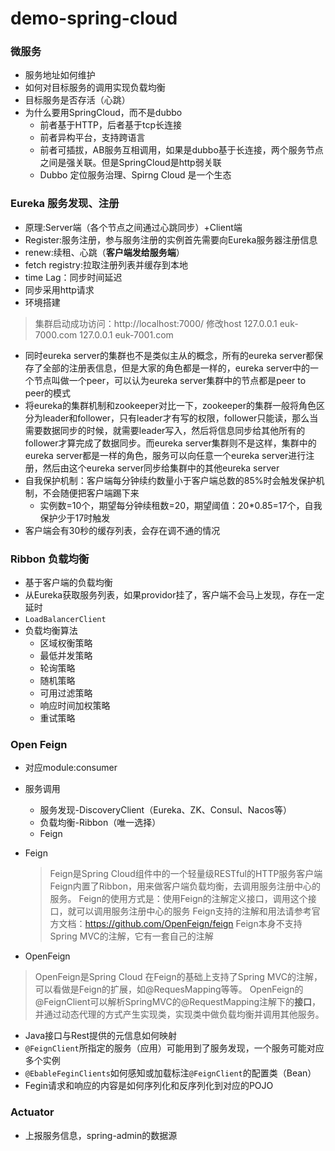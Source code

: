 # demo-spring-cloud

### 微服务
* 服务地址如何维护
* 如何对目标服务的调用实现负载均衡
* 目标服务是否存活（心跳）
* 为什么要用SpringCloud，而不是dubbo
  * 前者基于HTTP，后者基于tcp长连接
  * 前者异构平台，支持跨语言
  * 前者可插拔，AB服务互相调用，如果是dubbo基于长连接，两个服务节点之间是强关联。但是SpringCloud是http弱关联
  * Dubbo 定位服务治理、Spirng Cloud 是一个生态

### Eureka 服务发现、注册

* 原理:Server端（各个节点之间通过心跳同步）+Client端
* Register:服务注册，参与服务注册的实例首先需要向Eureka服务器注册信息
* renew:续租、心跳（**客户端发给服务端**）
* fetch registry:拉取注册列表并缓存到本地
* time Lag：同步时间延迟
* 同步采用http请求
* 环境搭建
> 集群启动成功访问：http://localhost:7000/
> 修改host 
> 127.0.0.1   euk-7000.com
> 127.0.0.1   euk-7001.com
* 同时eureka server的集群也不是类似主从的概念，所有的eureka server都保存了全部的注册表信息，但是大家的角色都是一样的，eureka server中的一个节点叫做一个peer，可以认为eureka server集群中的节点都是peer to peer的模式
* 将eureka的集群机制和zookeeper对比一下，zookeeper的集群一般将角色区分为leader和follower，只有leader才有写的权限，follower只能读，那么当需要数据同步的时候，就需要leader写入，然后将信息同步给其他所有的follower才算完成了数据同步。而eureka server集群则不是这样，集群中的eureka server都是一样的角色，服务可以向任意一个eureka server进行注册，然后由这个eureka server同步给集群中的其他eureka server
* 自我保护机制：客户端每分钟续约数量小于客户端总数的85%时会触发保护机制，不会随便把客户端踢下来
  * 实例数=10个，期望每分钟续租数=20，期望阈值：20*0.85=17个，自我保护少于17时触发
* 客户端会有30秒的缓存列表，会存在调不通的情况

### Ribbon 负载均衡
* 基于客户端的负载均衡
* 从Eureka获取服务列表，如果providor挂了，客户端不会马上发现，存在一定延时
* `LoadBalancerClient`
* 负载均衡算法
  * 区域权衡策略
  * 最低并发策略
  * 轮询策略
  * 随机策略
  * 可用过滤策略
  * 响应时间加权策略
  * 重试策略  

### Open Feign

* 对应module:consumer
* 服务调用
  * 服务发现-DiscoveryClient（Eureka、ZK、Consul、Nacos等）
  * 负载均衡-Ribbon（唯一选择）
  * Feign  
* Feign 
  > Feign是Spring Cloud组件中的一个轻量级RESTful的HTTP服务客户端 
  > Feign内置了Ribbon，用来做客户端负载均衡，去调用服务注册中心的服务。 
  > Feign的使用方式是：使用Feign的注解定义接口，调用这个接口，就可以调用服务注册中心的服务 
  > Feign支持的注解和用法请参考官方文档：https://github.com/OpenFeign/feign
  > Feign本身不支持Spring MVC的注解，它有一套自己的注解
   
* OpenFeign
 > OpenFeign是Spring Cloud 在Feign的基础上支持了Spring MVC的注解，
 > 可以看做是Feign的扩展，如@RequesMapping等等。
 > OpenFeign的@FeignClient可以解析SpringMVC的@RequestMapping注解下的**接口**，
 > 并通过动态代理的方式产生实现类，实现类中做负载均衡并调用其他服务。

* Java接口与Rest提供的元信息如何映射
* `@FeignClient`所指定的服务（应用）可能用到了服务发现，一个服务可能对应多个实例
* `@EbableFeginClients`如何感知或加载标注`@FeignClient`的配置类（Bean）
* Fegin请求和响应的内容是如何序列化和反序列化到对应的POJO

### Actuator
* 上报服务信息，spring-admin的数据源